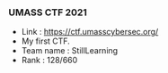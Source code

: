 ### UMASS CTF 2021

- Link : https://ctf.umasscybersec.org/
- My first CTF.
- Team name : StillLearning
- Rank : 128/660
